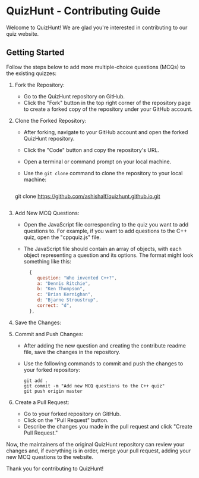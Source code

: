 # QuizHunt - Contributing Guide

Welcome to QuizHunt! We are glad you're interested in contributing to our quiz website. 

## Getting Started

Follow the steps below to add more multiple-choice questions (MCQs) to the existing quizzes:

1. Fork the Repository:
   - Go to the QuizHunt repository on GitHub.
   - Click the "Fork" button in the top right corner of the repository page to create a forked copy of the repository under your GitHub account.

2. Clone the Forked Repository:
   - After forking, navigate to your GitHub account and open the forked QuizHunt repository.
   - Click the "Code" button and copy the repository's URL.
   - Open a terminal or command prompt on your local machine.
   - Use the `git clone` command to clone the repository to your local machine:
     
     ```
    git clone https://github.com/ashishalf/quizhunt.github.io.git
     ```
3. Add New MCQ Questions:
   - Open the JavaScript file corresponding to the quiz you want to add questions to. For example, if you want to add questions to the C++ quiz, open the "cppquiz.js" file.
   - The JavaScript file should contain an array of objects, with each object representing a question and its options. The format might look something like this:

     ```javascript
       {  
          question: "Who invented C++?",
          a: "Dennis Ritchie",
          b: "Ken Thompson",
          c: "Brian Kernighan",
          d: "Bjarne Stroustrup",
          correct: "d",
       },
     ```
4. Save the Changes:
5. Commit and Push Changes:
   - After adding the new question and creating the contribute readme file, save the changes in the repository.
   - Use the following commands to commit and push the changes to your forked repository:

     ```
     git add .
     git commit -m "Add new MCQ questions to the C++ quiz"
     git push origin master
     ```

6. Create a Pull Request:
   - Go to your forked repository on GitHub.
   - Click on the "Pull Request" button.
   - Describe the changes you made in the pull request and click "Create Pull Request."

Now, the maintainers of the original QuizHunt repository can review your changes and, if everything is in order, merge your pull request, adding your new MCQ questions to the website.

Thank you for contributing to QuizHunt!
